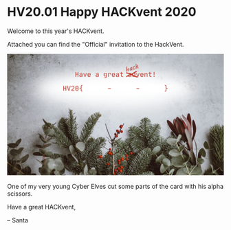 # HV20.01 Happy HACKvent 2020

Welcome to this year's HACKvent.

Attached you can find the "Official" invitation to the HackVent.

![Challenge](./7c432457-ed44-4ebe-84bf-cb6966e7a3dc.png)

One of my very young Cyber Elves cut some parts of the card with his alpha scissors.

Have a great HACKvent,

– Santa
